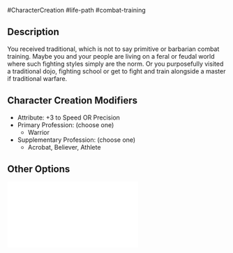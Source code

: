 #CharacterCreation #life-path #combat-training
## Description
You received traditional, which is not to say primitive or barbarian combat training.
Maybe you and your people are living on a feral or feudal world where such fighting styles simply are the norm. Or you purposefully visited a traditional dojo, fighting school or get to fight and train alongside a master if traditional warfare.

## Character Creation Modifiers
- Attribute: +3 to Speed OR Precision 
- Primary Profession: (choose one)
	- Warrior 
- Supplementary Profession: (choose one)
	- Acrobat, Believer, Athlete 
## Other Options
![](</LifePath/CombatTraining/List of Combat Trainings.md>)